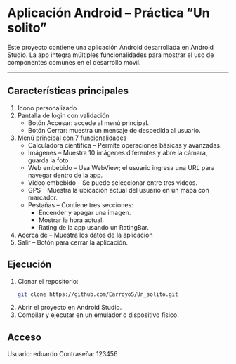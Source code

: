 # Aplicación Android – Práctica “Un solito”

Este proyecto contiene una aplicación Android desarrollada en Android Studio. 
La app integra múltiples funcionalidades para mostrar el uso de componentes comunes en el desarrollo móvil.

---

## Características principales

1. Icono personalizado  
2. Pantalla de login con validación  
   - Botón Accesar: accede al menú principal.  
   - Botón Cerrar: muestra un mensaje de despedida al usuario.  
3. Menú principal con 7 funcionalidades  
   - Calculadora científica – Permite operaciones básicas y avanzadas.  
   - Imágenes – Muestra 10 imágenes diferentes y abre la cámara, guarda la foto  
   - Web embebido – Usa WebView; el usuario ingresa una URL para navegar dentro de la app.  
   - Video embebido – Se puede seleccionar entre tres videos.  
   - GPS – Muestra la ubicación actual del usuario en un mapa con marcador.  
   - Pestañas – Contiene tres secciones:  
     - Encender y apagar una imagen.  
     - Mostrar la hora actual.  
     - Rating de la app usando un RatingBar.  
4. Acerca de – Muestra los datos de la aplicacion  
5. Salir – Botón para cerrar la aplicación.

## Ejecución

1. Clonar el repositorio:
   ```bash
   git clone https://github.com/EarroyoS/Un_solito.git
2. Abrir el proyecto en Android Studio.
3. Compilar y ejecutar en un emulador o dispositivo físico.

## Acceso

Usuario: eduardo
Contraseña: 123456
